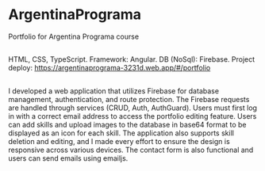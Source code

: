 # ArgentinaPrograma

Portfolio for Argentina Programa course

##

HTML, CSS, TypeScript.
Framework: Angular.
DB (NoSql): Firebase.
Project deploy: https://argentinaprograma-3231d.web.app/#/portfolio

##

I developed a web application that utilizes Firebase for database management, authentication, and route protection. The Firebase requests are handled through services (CRUD, Auth, AuthGuard). Users must first log in with a correct email address to access the portfolio editing feature. Users can add skills and upload images to the database in base64 format to be displayed as an icon for each skill. The application also supports skill deletion and editing, and I made every effort to ensure the design is responsive across various devices. The contact form is also functional and users can send emails using emailjs.

